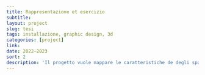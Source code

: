 ```yaml
---
title: Rappresentazione et esercizio
subtitle: 
layout: project
slug: tesi
tags: installazione, graphic design, 3d
categories: [project]
link:
date: 2022—2023
sort: 2
description: 'Il progetto vuole mappare le caratteristiche de degli spartiti grafici del Novecento in modo da progettare un archivio digitale che le accolga. Per farlo si è preso a campione l’opera di Domenico Guaccero, musicista pugliese attivo tra gli anni Sessanta e Ottanta. Dopo un’analisi teorica basata principalmente sul quadro di riferimento elaborato da Andrea Valle nel suo La notazione musicale contemporanea, si è proceduto a mettere in forma logica i dati acquisiti da questi spartiti. Per la produzione del prototipo si è analizzato lo stato dell’arte degli archivi nel campo culturale, e specificatamente musicale, progettando quindi un’architettura in linea con le regole di catalogazione italiane REICAT, combinate con le categorie d’analisi degli spartiti grafici messe a punto da Kurt Stone nel 1980. Il risultato è un modello di archivio eterarchico e scalabile agli spartiti grafici in generale, di cui si presenta con questa tesi un prototipo funzionante e implementabile.'
---
```

<!--
![]({{site.baseurl}}/projects/tesi_1.jpg)
![]({{site.baseurl}}/projects/tesi_2.jpg)
![]({{site.baseurl}}/projects/tesi_3.jpg)
![]({{site.baseurl}}/projects/tesi_4.jpg)
![]({{site.baseurl}}/projects/tesi_5.jpg)

-->
